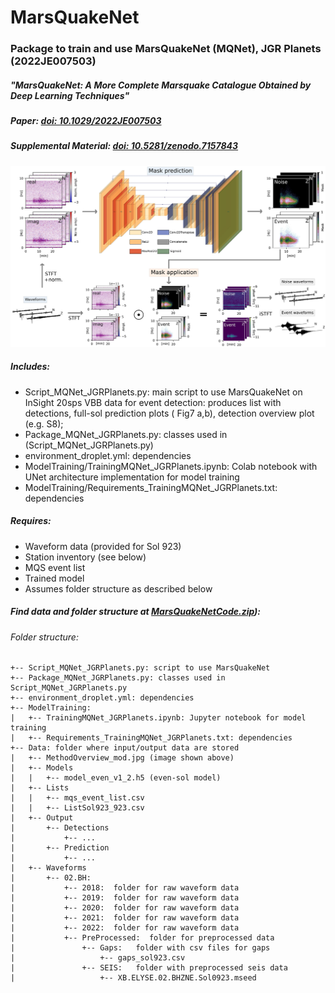 # MarsQuakeNet
### Package to train and use MarsQuakeNet (MQNet), JGR Planets (2022JE007503)
##### "MarsQuakeNet: A More Complete Marsquake Catalogue Obtained by Deep Learning Techniques"
##### Paper: [doi: 10.1029/2022JE007503](https://doi.org/10.5281/zenodo.7157843)
##### Supplemental Material: [doi: 10.5281/zenodo.7157843](https://doi.org/10.5281/zenodo.7157843)
 

![Image](/Data/Output/MethodOverview.jpg)


##### Includes:
- Script_MQNet_JGRPlanets.py: main script to use MarsQuakeNet on InSight 20sps VBB data for event detection: produces list with detections, full-sol prediction plots ( Fig7 a,b), detection overview plot (e.g. S8);
- Package_MQNet_JGRPlanets.py: classes used in (Script_MQNet_JGRPlanets.py)
- environment_droplet.yml: dependencies
- ModelTraining/TrainingMQNet_JGRPlanets.ipynb: Colab notebook with UNet architecture implementation for model training
- ModelTraining/Requirements_TrainingMQNet_JGRPlanets.txt: dependencies


##### Requires: 
 - Waveform data (provided for Sol 923)
 - Station inventory (see below) 
 - MQS event list
 - Trained model
 - Assumes folder structure as described below 
 
 

 ##### Find data and folder structure at [MarsQuakeNetCode.zip](https://doi.org/10.5281/zenodo.7157843)): 
 

###### Folder structure:

```
+-- Script_MQNet_JGRPlanets.py: script to use MarsQuakeNet
+-- Package_MQNet_JGRPlanets.py: classes used in Script_MQNet_JGRPlanets.py
+-- environment_droplet.yml: dependencies
+-- ModelTraining: 
|   +-- TrainingMQNet_JGRPlanets.ipynb: Jupyter notebook for model training
|   +-- Requirements_TrainingMQNet_JGRPlanets.txt: dependencies
+-- Data: folder where input/output data are stored
|   +-- MethodOverview_mod.jpg (image shown above)
|   +-- Models
|   |   +-- model_even_v1_2.h5 (even-sol model)
|   +-- Lists
|   |   +-- mqs_event_list.csv
|   |   +-- ListSol923_923.csv
|   +-- Output
|       +-- Detections 
|           +-- ...
|       +-- Prediction 
|           +-- ...
|   +-- Waveforms
|       +-- 02.BH:
|           +-- 2018:  folder for raw waveform data
|           +-- 2019:  folder for raw waveform data  
|           +-- 2020:  folder for raw waveform data
|           +-- 2021:  folder for raw waveform data
|           +-- 2022:  folder for raw waveform data
|           +-- PreProcessed:  folder for preprocessed data
|               +-- Gaps:   folder with csv files for gaps
|                   +-- gaps_sol923.csv
|               +-- SEIS:   folder with preprocessed seis data
|                   +-- XB.ELYSE.02.BHZNE.Sol0923.mseed


